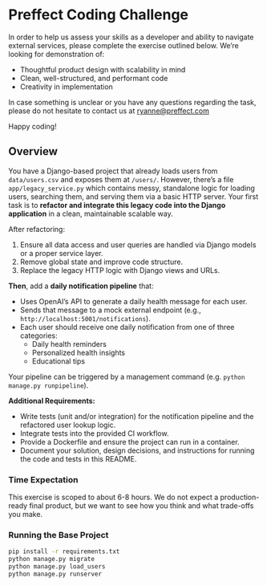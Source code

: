 # Preffect Coding Challenge

In order to help us assess your skills as a developer and ability to navigate external services, please complete the exercise outlined below. We’re looking for demonstration of:
- Thoughtful product design with scalability in mind
- Clean, well-structured, and performant code
- Creativity in implementation
  
In case something is unclear or you have any questions regarding the task, please do not hesitate to contact us at ryanne@preffect.com

Happy coding!


## Overview

You have a Django-based project that already loads users from `data/users.csv` and exposes them at `/users/`. However, there’s a file `app/legacy_service.py` which contains messy, standalone logic for loading users, searching them, and serving them via a basic HTTP server. Your first task is to **refactor and integrate this legacy code into the Django application** in a clean, maintainable scalable way.

After refactoring:

1. Ensure all data access and user queries are handled via Django models or a proper service layer.
2. Remove global state and improve code structure.
3. Replace the legacy HTTP logic with Django views and URLs.

**Then**, add a **daily notification pipeline** that:
- Uses OpenAI’s API to generate a daily health message for each user.
- Sends that message to a mock external endpoint (e.g., `http://localhost:5001/notifications`).
- Each user should receive one daily notification from one of three categories:
  - Daily health reminders
  - Personalized health insights
  - Educational tips

Your pipeline can be triggered by a management command (e.g. `python manage.py runpipeline`).

**Additional Requirements:**
- Write tests (unit and/or integration) for the notification pipeline and the refactored user lookup logic.
- Integrate tests into the provided CI workflow.
- Provide a Dockerfile and ensure the project can run in a container.
- Document your solution, design decisions, and instructions for running the code and tests in this README.

### Time Expectation
This exercise is scoped to about 6-8 hours. We do not expect a production-ready final product, but we want to see how you think and what trade-offs you make.

### Running the Base Project

```bash
pip install -r requirements.txt
python manage.py migrate
python manage.py load_users
python manage.py runserver



